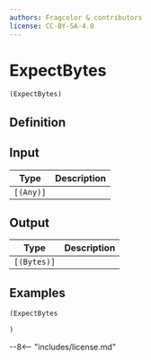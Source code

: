 ```yaml
---
authors: Fragcolor & contributors
license: CC-BY-SA-4.0
---
```



# ExpectBytes

```clojure
(ExpectBytes)
```


## Definition




## Input

| Type | Description |
|------|-------------|
| `[(Any)]` |  |


## Output

| Type | Description |
|------|-------------|
| `[(Bytes)]` |  |


## Examples

```clojure
(ExpectBytes

)
```


--8<-- "includes/license.md"
